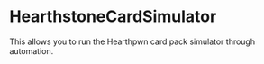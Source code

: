 # HearthstoneCardSimulator
This allows you to run the Hearthpwn card pack simulator through automation.
